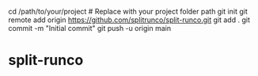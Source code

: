 cd /path/to/your/project   # Replace with your project folder path
git init
git remote add origin https://github.com/splitrunco/split-runco.git
git add .
git commit -m "Initial commit"
git push -u origin main
# split-runco

